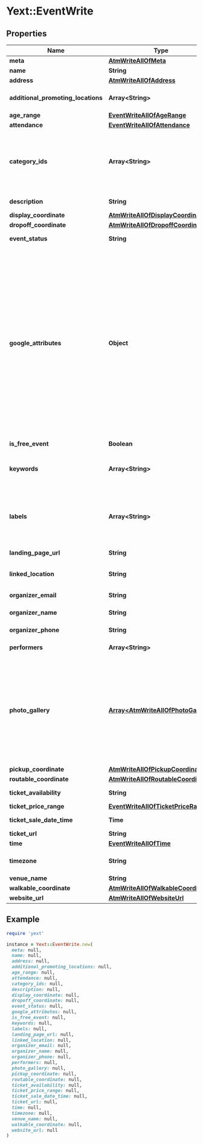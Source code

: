 # Yext::EventWrite

## Properties

| Name | Type | Description | Notes |
| ---- | ---- | ----------- | ----- |
| **meta** | [**AtmWriteAllOfMeta**](AtmWriteAllOfMeta.md) |  | [optional] |
| **name** | **String** |    Cannot Include: * HTML markup | [optional] |
| **address** | [**AtmWriteAllOfAddress**](AtmWriteAllOfAddress.md) |  | [optional] |
| **additional_promoting_locations** | **Array&lt;String&gt;** | If other locations are promoting this event, a list of those locations&#39; **&#x60;id&#x60;**s in the Yext Knowledge Manager   Array must be ordered.  | [optional] |
| **age_range** | [**EventWriteAllOfAgeRange**](EventWriteAllOfAgeRange.md) |  | [optional] |
| **attendance** | [**EventWriteAllOfAttendance**](EventWriteAllOfAttendance.md) |  | [optional] |
| **category_ids** | **Array&lt;String&gt;** | Yext Category IDs.  IDs must be valid and selectable (i.e., cannot be parent categories).  NOTE: The list of category IDs that you send us must be comprehensive. For example, if you send us a list of IDs that does not include IDs that you sent in your last update, Yext considers the missing categories to be deleted, and we remove them from your listings.  | [optional] |
| **description** | **String** | A description of the entity   Cannot Include: * HTML markup | [optional] |
| **display_coordinate** | [**AtmWriteAllOfDisplayCoordinate**](AtmWriteAllOfDisplayCoordinate.md) |  | [optional] |
| **dropoff_coordinate** | [**AtmWriteAllOfDropoffCoordinate**](AtmWriteAllOfDropoffCoordinate.md) |  | [optional] |
| **event_status** | **String** | Information on whether the event will take place as scheduled | [optional] |
| **google_attributes** | **Object** | The unique IDs of the entity&#39;s Google Business Profile keywords, as well as the unique IDs of any values selected for each keyword.  Valid keywords (e.g., &#x60;has_drive_through&#x60;, &#x60;has_fitting_room&#x60;, &#x60;kitchen_in_room&#x60;) are determined by the entity&#39;s primary category. A full list of keywords can be retrieved with the Google Fields: List endpoint.  Keyword values provide more details on how the keyword applies to the entity (e.g., if the keyword is &#x60;has_drive_through&#x60;, its values may be &#x60;true&#x60; or &#x60;false&#x60;).  * If the **&#x60;v&#x60;** parameter is before &#x60;20181204&#x60;: **&#x60;googleAttributes&#x60;** is formatted as a map of key-value pairs (e.g., &#x60;[{ \&quot;id\&quot;: \&quot;has_wheelchair_accessible_entrance\&quot;, \&quot;values\&quot;: [ \&quot;true\&quot; ] }]&#x60;) * If the **&#x60;v&#x60;** parameter is on or after &#x60;20181204&#x60;: the contents are formatted as a list of objects (e.g., &#x60;{ \&quot;has_wheelchair_accessible_entrance\&quot;: [ \&quot;true\&quot; ]}&#x60;)  **NOTE:** The latest Google Attributes are available via the Google Fields: List endpoint. Google Attributes are managed by Google and are subject to change without notice. To prevent errors, make sure your API implementation is not dependent on the presence of specific attributes. | [optional] |
| **is_free_event** | **Boolean** | Indicates whether or not the event is free | [optional] |
| **keywords** | **Array&lt;String&gt;** | Keywords that describe the entity.  All strings must be non-empty when trimmed of whitespace.    Array must be ordered.  Array may have a maximum of 100 elements.  Array item description:  &gt;Cannot Include: &gt;* HTML markup | [optional] |
| **labels** | **Array&lt;String&gt;** | The IDs of the entity labels that have been added to this entity. Entity labels help you identify entities that share a certain characteristic; they do not appear on your entity&#39;s listings.  **NOTE:** You can only add labels that have already been created via our web interface. Currently, it is not possible to create new labels via the API. | [optional] |
| **landing_page_url** | **String** | The URL of this entity&#39;s Landing Page that was created with Yext Pages | [optional] |
| **linked_location** | **String** | location ID of the event location, if the event is held at a location managed in the Yext Knowledge Manager | [optional] |
| **organizer_email** | **String** | Point of contact for the event organizer (not to be published publicly) | [optional] |
| **organizer_name** | **String** | Point of contact for the event organizer (not to be published publicly) | [optional] |
| **organizer_phone** | **String** | Point of contact for the event organizer (not to be published publicly) | [optional] |
| **performers** | **Array&lt;String&gt;** | Performers at the event   Array must be ordered.  Array may have a maximum of 100 elements.  | [optional] |
| **photo_gallery** | [**Array&lt;AtmWriteAllOfPhotoGallery&gt;**](AtmWriteAllOfPhotoGallery.md) |  **NOTE:** The list of photos that you send us must be comprehensive. For example, if you send us a list of photos that does not include photos that you sent in your last update, Yext considers the missing photos to be deleted, and we remove them from your listings.    Array must be ordered.  Array may have a maximum of 500 elements.  Array item description:  &gt;Supported Aspect Ratios: &gt;* 1 x 1 &gt;* 4 x 3 &gt;* 3 x 2 &gt;* 5 x 3 &gt;* 16 x 9 &gt;* 3 x 1 &gt;* 2 x 3 &gt;* 5 x 7 &gt;* 4 x 5 &gt;* 4 x 1 &gt; &gt;**NOTE**: Maximum image size is 5mb after normalization and padding (if applicable). As well, there is a 6 second download limit from the image host. &gt; | [optional] |
| **pickup_coordinate** | [**AtmWriteAllOfPickupCoordinate**](AtmWriteAllOfPickupCoordinate.md) |  | [optional] |
| **routable_coordinate** | [**AtmWriteAllOfRoutableCoordinate**](AtmWriteAllOfRoutableCoordinate.md) |  | [optional] |
| **ticket_availability** | **String** | Information about the availability of tickets for the event | [optional] |
| **ticket_price_range** | [**EventWriteAllOfTicketPriceRange**](EventWriteAllOfTicketPriceRange.md) |  | [optional] |
| **ticket_sale_date_time** | **Time** | The date/time tickets are available for sale (local time) | [optional] |
| **ticket_url** | **String** | URL to purchase tickets for the event (if ticketed) | [optional] |
| **time** | [**EventWriteAllOfTime**](EventWriteAllOfTime.md) |  | [optional] |
| **timezone** | **String** | The timezone of the entity, in the standard &#x60;IANA time zone database&#x60; format (tz database). e.g. &#x60;\&quot;America/New_York\&quot;&#x60; | [optional] |
| **venue_name** | **String** | Name of the venue where the event is being held | [optional] |
| **walkable_coordinate** | [**AtmWriteAllOfWalkableCoordinate**](AtmWriteAllOfWalkableCoordinate.md) |  | [optional] |
| **website_url** | [**AtmWriteAllOfWebsiteUrl**](AtmWriteAllOfWebsiteUrl.md) |  | [optional] |

## Example

```ruby
require 'yext'

instance = Yext::EventWrite.new(
  meta: null,
  name: null,
  address: null,
  additional_promoting_locations: null,
  age_range: null,
  attendance: null,
  category_ids: null,
  description: null,
  display_coordinate: null,
  dropoff_coordinate: null,
  event_status: null,
  google_attributes: null,
  is_free_event: null,
  keywords: null,
  labels: null,
  landing_page_url: null,
  linked_location: null,
  organizer_email: null,
  organizer_name: null,
  organizer_phone: null,
  performers: null,
  photo_gallery: null,
  pickup_coordinate: null,
  routable_coordinate: null,
  ticket_availability: null,
  ticket_price_range: null,
  ticket_sale_date_time: null,
  ticket_url: null,
  time: null,
  timezone: null,
  venue_name: null,
  walkable_coordinate: null,
  website_url: null
)
```

